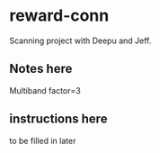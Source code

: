 # reward-conn
Scanning project with Deepu and Jeff.

## Notes here
Multiband factor=3


## instructions here
to be filled in later
